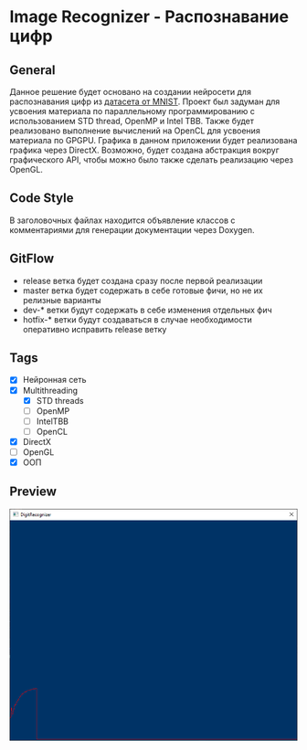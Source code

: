 Image Recognizer - Распознавание цифр
==========================

## General
Данное решение будет основано на создании нейросети для распознавания цифр из [датасета от MNIST](http://yann.lecun.com/exdb/mnist/). 
Проект был задуман для усвоения материала по параллельному программированию с использованием STD thread, OpenMP и Intel TBB. 
Также будет реализовано выполнение вычислений на OpenCL для усвоения материала по GPGPU.
Графика в данном приложении будет реализована графика через DirectX. Возможно, будет создана абстракция вокруг графического API, чтобы можно было также сделать реализацию через OpenGL.

## Code Style
В заголовочных файлах находится объявление классов с комментариями для генерации документации через Doxygen.

## GitFlow
* release ветка будет создана сразу после первой реализации
* master ветка будет содержать в себе готовые фичи, но не их релизные варианты
* dev-* ветки будут содержать в себе изменения отдельных фич
* hotfix-* ветки будут создаваться в случае необходимости оперативно исправить release ветку

## Tags
* [x] Нейронная сеть
* [x] Multithreading
  * [x] STD threads
  * [ ] OpenMP
  * [ ] IntelTBB
  * [ ] OpenCL
* [x] DirectX
* [ ] OpenGL
* [x] ООП

## Preview
![Preview](https://github.com/rekongstor/DigitRecognizer/blob/master/preview.png)
